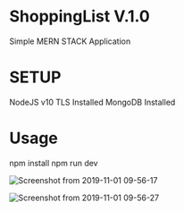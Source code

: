 # ShoppingList V.1.0
Simple MERN STACK Application

# SETUP
NodeJS v10 TLS Installed
MongoDB Installed

# Usage
npm install
npm run dev

![Screenshot from 2019-11-01 09-56-17](https://user-images.githubusercontent.com/50445892/67999661-cb217080-fc8f-11e9-8f38-053019ac511a.png)

![Screenshot from 2019-11-01 09-56-27](https://user-images.githubusercontent.com/50445892/67999671-d5dc0580-fc8f-11e9-807b-aaea8213ff44.png)
